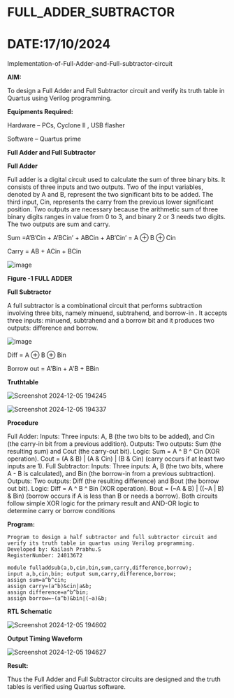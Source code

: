 # FULL_ADDER_SUBTRACTOR
# DATE:17/10/2024
Implementation-of-Full-Adder-and-Full-subtractor-circuit

**AIM:**

To design a Full Adder and Full Subtractor circuit and verify its truth table in Quartus using Verilog programming.

**Equipments Required:**

Hardware – PCs, Cyclone II , USB flasher

Software – Quartus prime

**Full Adder and Full Subtractor**

**Full Adder**

Full adder is a digital circuit used to calculate the sum of three binary bits. It consists of three inputs and two outputs. Two of the input variables, denoted by A and B, represent the two significant bits to be added. The third input, Cin, represents the carry from the previous lower significant position. Two outputs are necessary because the arithmetic sum of three binary digits ranges in value from 0 to 3, and binary 2 or 3 needs two digits. The two outputs are sum and carry.

Sum =A’B’Cin + A’BCin’ + ABCin + AB’Cin’ = A ⊕ B ⊕ Cin 

Carry = AB + ACin + BCin

![image](https://github.com/naavaneetha/FULL_ADDER_SUBTRACTOR/assets/154305477/0f30ba51-5ffb-4198-845f-18e054f675e7)

**Figure -1 FULL ADDER**

**Full Subtractor**

A full subtractor is a combinational circuit that performs subtraction involving three bits, namely minuend, subtrahend, and borrow-in . It accepts three inputs: minuend, subtrahend and a borrow bit and it produces two outputs: difference and borrow.

![image](https://github.com/naavaneetha/FULL_ADDER_SUBTRACTOR/assets/154305477/02b24f51-ab51-4304-9ad6-7b81ffc1ead5)

Diff = A ⊕ B ⊕ Bin 

Borrow out = A'Bin + A'B + BBin

**Truthtable**

![Screenshot 2024-12-05 194245](https://github.com/user-attachments/assets/f8aecc00-0d36-40d2-82e9-4dbfaad40e7f)

![Screenshot 2024-12-05 194337](https://github.com/user-attachments/assets/f327b577-b9b0-4502-8ebe-8542d064f1a2)

**Procedure**

Full Adder: Inputs: Three inputs: A, B (the two bits to be added), and Cin (the carry-in bit from a
previous addition). Outputs: Two outputs: Sum (the resulting sum) and Cout (the carry-out bit).
Logic: Sum = A ^ B ^ Cin (XOR operation). Cout = (A & B) | (A & Cin) | (B & Cin) (carry occurs if at
least two inputs are 1).
Full Subtractor: Inputs: Three inputs: A, B (the two bits, where A - B is calculated), and Bin (the
borrow-in from a previous subtraction). Outputs: Two outputs: Diff (the resulting difference) and
Bout (the borrow out bit). Logic: Diff = A ^ B ^ Bin (XOR operation). Bout = (~A & B) | ((~A | B) &
Bin) (borrow occurs if A is less than B or needs a borrow). Both circuits follow simple XOR logic for
the primary result and AND-OR logic to determine carry or borrow conditions

**Program:**
```
Program to design a half subtractor and full subtractor circuit and verify its truth table in quartus using Verilog programming.
Developed by: Kailash Prabhu.S
RegisterNumber: 24013672
 ```
```
module fulladdsub(a,b,cin,bin,sum,carry,difference,borrow);
input a,b,cin,bin; output sum,carry,difference,borrow;
assign sum=a^b^cin;
assign carry=(a^b)&cin|a&b;
assign difference=a^b^bin;
assign borrow=~(a^b)&bin|(~a)&b;
```

**RTL Schematic**

![Screenshot 2024-12-05 194602](https://github.com/user-attachments/assets/9a53d4ee-c70d-41f4-92a4-068f7e132058)

**Output Timing Waveform**

![Screenshot 2024-12-05 194627](https://github.com/user-attachments/assets/424ca0d2-6a3d-42b3-8048-54ffdb44e11e)

**Result:**

Thus the Full Adder and Full Subtractor circuits are designed and the truth tables is verified using Quartus software.




